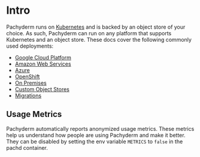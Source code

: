 # Intro

Pachyderm runs on [Kubernetes](http://kubernetes.io/) and is backed by an object store of your choice.  As such, Pachyderm can run on any platform that supports Kubernetes and an object store. These docs cover the following commonly used deployments:

* [Google Cloud Platform](http://pachyderm.readthedocs.io/en/stable/deployment/google_cloud_platform.html)
* [Amazon Web Services](http://pachyderm.readthedocs.io/en/stable/deployment/amazon_web_services.html)
* [Azure](http://pachyderm.readthedocs.io/en/stable/deployment/azure.html)
* [OpenShift](http://pachyderm.readthedocs.io/en/stable/deployment/openshift.html)
* [On Premises](http://pachyderm.readthedocs.io/en/stable/deployment/on_premises.html)
* [Custom Object Stores](http://pachyderm.readthedocs.io/en/stable/deployment/custom_object_stores.html)
* [Migrations](http://pachyderm.readthedocs.io/en/stable/deployment/migrations.html)

## Usage Metrics

Pachyderm automatically reports anonymized usage metrics. These metrics help us
understand how people are using Pachyderm and make it better.  They can be
disabled by setting the env variable `METRICS` to `false` in the pachd
container.

